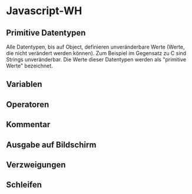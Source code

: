 # Javascript-WH

## Primitive Datentypen

Alle Datentypen, bis auf Object, definieren unveränderbare Werte (Werte, die nicht verändert werden können). Zum Beispiel im Gegensatz zu C sind Strings unveränderbar. Die Werte dieser Datentypen werden als "primitive Werte" bezeichnet.

## Variablen

## Operatoren

## Kommentar

## Ausgabe auf Bildschirm

## Verzweigungen

## Schleifen
